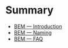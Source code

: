 # Summary

- [BEM — Introduction](./introduction.mdx)
- [BEM — Naming](./naming.mdx)
- [BEM — FAQ](./faq.mdx)
